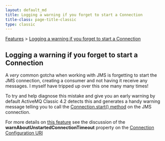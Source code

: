 ```yaml
---
layout: default_md
title: Logging a warning if you forget to start a Connection 
title-class: page-title-classic
type: classic
---
```


[Features](features) > [Logging a warning if you forget to start a Connection](logging-a-warning-if-you-forget-to-start-a-connection)


Logging a warning if you forget to start a Connection
-----------------------------------------------------

A _very_ common gotcha when working with JMS is forgetting to start the JMS connection, creating a consumer and not having it receive any messages. I myself have tripped up over this one many many times!

To try and help diagnose this mistake and give you an early warning by default ActiveMQ Classic 4.2 detects this and generates a handy warning message telling you to call the [Connection.start() method](http://java.sun.com/j2ee/1.4/docs/api/javax/jms/Connection.html#start()) on the JMS connection.

For more details on [this feature](https://issues.apache.org/activemq/browse/AMQ-1253) see the discussion of the **warnAboutUnstartedConnectionTimeout** property on the [Connection Configuration URI](connection-configuration-uri)

